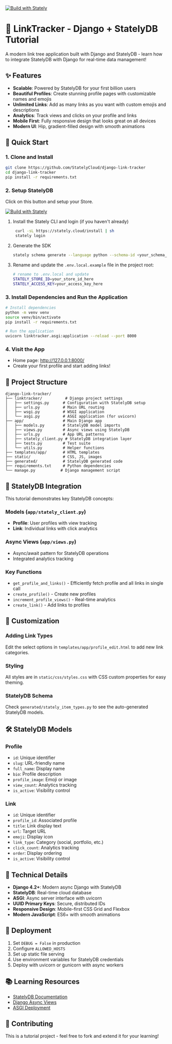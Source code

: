 <a href="https://console.stately.cloud/new?repo=https%3A%2F%2Fgithub.com%2FStatelyCloud%2Fdjango-link-tracker" target="_blank" rel="noopener noreferrer">
  <img src="https://gist.githubusercontent.com/ryan-stately/51a07a4b3123f5cb89c8b9a1f3edf214/raw/158cb441aa65d05dd1a75b85dffad2feeb473f6b/build-icon.svg" alt="Build with Stately">
</a>

# 🔗 LinkTracker - Django + StatelyDB Tutorial

A modern link tree application built with Django and StatelyDB - learn how to integrate StatelyDB with Django for real-time data management!

## ✨ Features

- **Scalable**: Powered by StatelyDB for your first billion users
- **Beautiful Profiles**: Create stunning profile pages with customizable names and emojis
- **Unlimited Links**: Add as many links as you want with custom emojis and descriptions
- **Analytics**: Track views and clicks on your profile and links
- **Mobile First**: Fully responsive design that looks great on all devices
- **Modern UI**: Hip, gradient-filled design with smooth animations

## 🚀 Quick Start

### 1. **Clone and Install**

```bash
git clone https://github.com/StatelyCloud/django-link-tracker
cd django-link-tracker
pip install -r requirements.txt
```

### 2. **Setup StatelyDB**

Click on this button and setup your Store.

<a href="https://console.stately.cloud/new?repo=https%3A%2F%2Fgithub.com%2FStatelyCloud%2Fdjango-link-tracker" target="_blank" rel="noopener noreferrer">
  <img src="https://gist.githubusercontent.com/ryan-stately/51a07a4b3123f5cb89c8b9a1f3edf214/raw/158cb441aa65d05dd1a75b85dffad2feeb473f6b/build-icon.svg" alt="Build with Stately">
</a>


1. Install the Stately CLI and login (if you haven't already)

   ```bash
    curl -sL https://stately.cloud/install | sh
    stately login
   ```

1. Generate the SDK
   ```bash
   stately schema generate --language python --schema-id <your_schema_id> ./generated
   ```
1. Rename and update the `.env.local.example` file in the project root:

   ```bash
   # rename to .env.local and update
   STATELY_STORE_ID=your_store_id_here
   STATELY_ACCESS_KEY=your_access_key_here
   ```

### 3. **Install Dependencies and Run the Application**

```bash
# Install dependencies
python -m venv venv
source venv/bin/activate
pip install -r requirements.txt

# Run the application
uvicorn linktracker.asgi:application --reload --port 8000
```

### 4. **Visit the App**

- Home page: http://127.0.0.1:8000/
- Create your first profile and start adding links!

## 📁 Project Structure

```
django-link-tracker/
├── linktracker/          # Django project settings
│   ├── settings.py      # Configuration with StatelyDB setup
│   ├── urls.py          # Main URL routing
│   ├── wsgi.py          # WSGI application
│   └── asgi.py          # ASGI application (for uvicorn)
├── app/                 # Main Django app
│   ├── models.py        # StatelyDB model imports
│   ├── views.py         # Async views using StatelyDB
│   ├── urls.py          # App URL patterns
│   ├── stately_client.py # StatelyDB integration layer
│   ├── tests.py         # Test suite
│   └── utils.py         # Helper functions
├── templates/app/       # HTML templates
├── static/              # CSS, JS, images
├── generated/           # StatelyDB generated code
├── requirements.txt     # Python dependencies
└── manage.py           # Django management script
```

## 🔗 StatelyDB Integration

This tutorial demonstrates key StatelyDB concepts:

### **Models** (`app/stately_client.py`)

- **Profile**: User profiles with view tracking
- **Link**: Individual links with click analytics

### **Async Views** (`app/views.py`)

- Async/await pattern for StatelyDB operations
- Integrated analytics tracking

### **Key Functions**

- `get_profile_and_links()` - Efficiently fetch profile and all links in single call
- `create_profile()` - Create new profiles
- `increment_profile_views()` - Real-time analytics
- `create_link()` - Add links to profiles

## 🎨 Customization

### **Adding Link Types**

Edit the select options in `templates/app/profile_edit.html` to add new link categories.

### **Styling**

All styles are in `static/css/styles.css` with CSS custom properties for easy theming.

### **StatelyDB Schema**

Check `generated/stately_item_types.py` to see the auto-generated StatelyDB models.

## 🛠️ StatelyDB Models

### **Profile**

- `id`: Unique identifier
- `slug`: URL-friendly name
- `full_name`: Display name
- `bio`: Profile description
- `profile_image`: Emoji or image
- `view_count`: Analytics tracking
- `is_active`: Visibility control

### **Link**

- `id`: Unique identifier
- `profile_id`: Associated profile
- `title`: Link display text
- `url`: Target URL
- `emoji`: Display icon
- `link_type`: Category (social, portfolio, etc.)
- `click_count`: Analytics tracking
- `order`: Display ordering
- `is_active`: Visibility control

## 🔧 Technical Details

- **Django 4.2+**: Modern async Django with StatelyDB
- **StatelyDB**: Real-time cloud database
- **ASGI**: Async server interface with uvicorn
- **UUID Primary Keys**: Secure, distributed IDs
- **Responsive Design**: Mobile-first CSS Grid and Flexbox
- **Modern JavaScript**: ES6+ with smooth animations

## 🚀 Deployment

1. Set `DEBUG = False` in production
2. Configure `ALLOWED_HOSTS`
3. Set up static file serving
4. Use environment variables for StatelyDB credentials
5. Deploy with uvicorn or gunicorn with async workers

## 📚 Learning Resources

- [StatelyDB Documentation](https://docs.stately.cloud)
- [Django Async Views](https://docs.djangoproject.com/en/stable/topics/async/)
- [ASGI Deployment](https://docs.djangoproject.com/en/stable/howto/deployment/asgi/)

## 🤝 Contributing

This is a tutorial project - feel free to fork and extend it for your learning!
